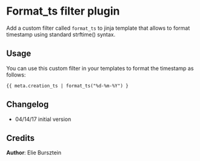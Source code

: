 # Format_ts filter plugin

Add a custom filter called `format_ts` to jinja template that allows to format timestamp using standard
strftime() syntax.

## Usage

You can use this custom filter in your templates to format the timestamp as follows:

```jinja2
{{ meta.creation_ts | format_ts("%d-%m-%Y") }
```

## Changelog

- 04/14/17 initial version

## Credits

**Author**: Elie Bursztein
